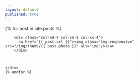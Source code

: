 ```yaml
---
layout: default
published: true
---
```









  <div class="content">
        <div class="content-center">
      <div class="container-fluid">
      		{% for post in site.posts %}
      <div class="row">



		<div class="col-md-4 col-sm-3 col-xs-4">
          <a href="{{ post.url }}"><img class="img-responsive" src="/img/thumb/{{ post.photo }}" alt="img"/></a>
        </div>



	</div>
  	{% endfor %}
</div>
</div>
</div>
